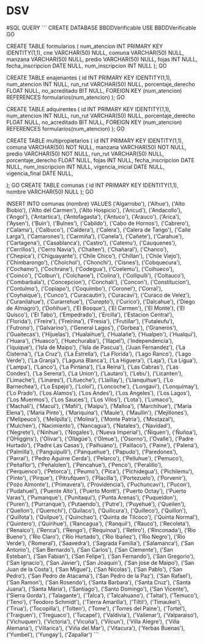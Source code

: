 # DSV


#SQL QUERY
´´´
CREATE DATABASE BBDDVerificable
USE BBDDVerificable
GO

CREATE TABLE formularios (
   num_atencion INT PRIMARY KEY IDENTITY(1,1),
   cne VARCHAR(50) NULL,
   comuna VARCHAR(50) NULL,
   manzana VARCHAR(50) NULL,
   predio VARCHAR(50) NULL,
   fojas INT NULL,
   fecha_inscripcion DATE NULL,
   num_inscripcion INT NULL
);
GO

CREATE TABLE enajenantes (
   id INT PRIMARY KEY IDENTITY(1,1),
   num_atencion INT NULL,
   run_rut VARCHAR(50) NULL,
   porcentaje_derecho FLOAT NULL,
   no_acreditado BIT NULL,
   FOREIGN KEY (num_atencion) REFERENCES formularios(num_atencion)
);
GO

CREATE TABLE adquirentes (
   id INT PRIMARY KEY IDENTITY(1,1),
   num_atencion INT NULL,
   run_rut VARCHAR(50) NULL,
   porcentaje_derecho FLOAT NULL,
   no_acreditado BIT NULL,
   FOREIGN KEY (num_atencion) REFERENCES formularios(num_atencion)
);
GO
 
CREATE TABLE multipropietarios (
   id INT PRIMARY KEY IDENTITY(1,1),
   comuna VARCHAR(50) NOT NULL,
   manzana VARCHAR(50) NOT NULL,
   predio VARCHAR(50) NOT NULL,
   run_rut VARCHAR(50) NULL,
   porcentaje_derecho FLOAT NULL,
   fojas INT NULL,
   fecha_inscripcion DATE NULL,
   num_inscripcion INT NULL,
   vigencia_inicial DATE NULL,
   vigencia_final DATE NULL,

);
GO
CREATE TABLE comunas (
   id INT PRIMARY KEY IDENTITY(1,1),
   nombre VARCHAR(50) NULL
);
GO

INSERT INTO comunas (nombre)
VALUES ('Algarrobo'),
       ('Alhue'),
       ('Alto Biobio'),
       ('Alto del Carmen'),
       ('Alto Hospicio'),
       ('Ancud'),
       ('Andacollo'),
       ('Angol'),
       ('Antartica'),
       ('Antofagasta'),
       ('Antuco'),
       ('Arauco'),
       ('Arica'),
       ('Aysen'),
       ('Buin'),
       ('Bulnes'),
       ('Cabildo'),
       ('Cabo de Hornos'),
       ('Cabrero'),
       ('Calama'),
       ('Calbuco'),
       ('Caldera'),
       ('Calera'),
       ('Calera de Tango'),
       ('Calle Larga'),
       ('Camarones'),
       ('Carmiña'),
       ('Canela'),
       ('Cañete'),
       ('Carahue'),
       ('Cartagena'),
       ('Casablanca'),
       ('Castro'),
       ('Catemu'),
       ('Cauquenes'),
       ('Cerrillos'),
       ('Cerro Navia'),
       ('Chaiten'),
       ('Chañaral'),
       ('Chanco'),
       ('Chepica'),
       ('Chiguayante'),
       ('Chile Chico'),
       ('Chillan'),
       ('Chile Viejo'),
       ('Chimbarongo'),
       ('Cholchol'),
       ('Chonchi'),
       ('Cisnes'),
       ('Cobquecura'),
       ('Cochamo'),
       ('Cochrane'),
       ('Codegua'),
       ('Coelemu'),
       ('Coihueco'),
       ('Coinco'),
       ('Colbun'),
       ('Colchane'),
       ('Colina'),
       ('Collipulli'),
       ('Coltauco'),
       ('Combarbala'),
       ('Concepcion'),
       ('Conchali'),
       ('Concon'),
       ('Constitucion'),
       ('Contulmo'),
       ('Copiapo'),
       ('Coquimbo'),
       ('Coronel'),
       ('Corral'),
       ('Coyhaique'),
       ('Cunco'),
       ('Curacautin'),
       ('Curacavi'),
       ('Curaco de Velez'),
       ('Curanilahue'),
       ('Curarrehue'),
       ('Curepto'),
       ('Curico'),
       ('Dalcahue'),
       ('Diego de Almagro'),
       ('Doñihue'),
       ('El Bosque'),
       ('El Carmen'),
       ('El Monte'),
       ('El Quisco'),
       ('El Tabo'),
       ('Empedrado'),
       ('Ercilla'),
       ('Estacion Central'),
       ('Florida'),
       ('Freire'),
       ('Freirina'),
       ('Fresia'),
       ('Frutillar'),
       ('Futaleufu'),
       ('Futrono'),
       ('Galvarino'),
       ('General Lagos'),
       ('Gorbea'),
       ('Graneros'),
       ('Guaitecas'),
       ('Hijuelas'),
       ('Hualaihue'),
       ('Hualañe'),
       ('Hualpen'),
       ('Hualqui'),
       ('Huara'),
       ('Huasco'),
       ('Huechuraba'),
       ('Illapel'),
       ('Independencia'),
       ('Iquique'),
       ('Isla de Maipo'),
       ('Isla de Pascua'),
       ('Juan Fernandez'),
       ('La Cisterna'),
       ('La Cruz'),
       ('La Estrella'),
       ('La Florida'),
       ('Lago Ranco'),
       ('Lago Verde'),
       ('La Granja'),
       ('Laguna Blanca'),
       ('La Higuera'),
       ('Laja'),
       ('La Ligua'),
       ('Lampa'),
       ('Lanco'),
       ('La Pintana'),
       ('La Reina'),
       ('Las Cabras'),
       ('Las Condes'),
       ('La Serena'),
       ('La Union'),
       ('Lautaro'),
       ('Lebu'),
       ('Licanten'),
       ('Limache'),
       ('Linares'),
       ('Litueche'),
       ('Llaillay'),
       ('Llanquihue'),
       ('Lo Barnechea'),
       ('Lo Espejo'),
       ('Lolol'),
       ('Loncoche'),
       ('Longavi'),
       ('Lonquimay'),
       ('Lo Prado'),
       ('Los Alamos'),
       ('Los Andes'),
       ('Los Angeles'),
       ('Los Lagos'),
       ('Los Muermos'),
       ('Los Sauces'),
       ('Los Vilos'),
       ('Lota'),
       ('Lumaco'),
       ('Machali'),
       ('Macul'),
       ('Mafil'),
       ('Maipu'),
       ('Malloa'),
       ('Marchihue'),
       ('Maria Elena'),
       ('Maria Pinto'),
       ('Mariquina'),
       ('Maule'),
       ('Maullin'),
       ('Mejillones'),
       ('Melipeuco'),
       ('Melipilla'),
       ('Molina'),
       ('Monte Patria'),
       ('Mostazal'),
       ('Mulchen'),
       ('Nacimiento'),
       ('Nancagua'),
       ('Natales'),
       ('Navidad'),
       ('Negrete'),
       ('Ninhue'),
       ('Nogales'),
       ('Nueva Imperial'),
       ('Ñiquen'),
       ('Ñuñoa'),
       ('OHiggins'),
       ('Olivar'),
       ('Ollagüe'),
       ('Olmue'),
       ('Osorno'),
       ('Ovalle'),
       ('Padre Hurtado'),
       ('Padre Las Casas'),
       ('Paihuano'),
       ('Paillaco'),
       ('Paine'),
       ('Palena'),
       ('Palmilla'),
       ('Panguipulli'),
       ('Panquehue'),
       ('Papudo'),
       ('Paredones'),
       ('Parral'),
       ('Pedro Aguirre Cerda'),
       ('Pelarco'),
       ('Pelluhue'),
       ('Pemuco'),
       ('Peñaflor'),
       ('Peñalolen'),
       ('Pencahue'),
       ('Penco'),
       ('Peralillo'),
       ('Perquenco'),
       ('Petorca'),
       ('Peumo'),
       ('Pica'),
       ('Pichidegua'),
       ('Pichilemu'),
       ('Pinto'),
       ('Pirque'),
       ('Pitrufquen'),
       ('Placilla'),
       ('Portezuelo'),
       ('Porvenir'),
       ('Pozo Almonte'),
       ('Primavera'),
       ('Providencia'),
       ('Puchuncavi'),
       ('Pucon'),
       ('Pudahuel'),
       ('Puente Alto'),
       ('Puerto Montt'),
       ('Puerto Octay'),
       ('Puerto Varas'),
       ('Pumanque'),
       ('Punitaqui'),
       ('Punta Arenas'),
       ('Puqueldon'),
       ('Puren'),
       ('Purranque'),
       ('Putaendo'),
       ('Putre'),
       ('Puyehue'),
       ('Queilen'),
       ('Quellon'),
       ('Quemchi'),
       ('Quilaco'),
       ('Quilicura'),
       ('Quilleco'),
       ('Quillon'),
       ('Quillota'),
       ('Quilpue'),
       ('Quinchao'),
       ('Quinta de Tilcoco'),
       ('Quinta Normal'),
       ('Quintero'),
       ('Quirihue'),
       ('Rancagua'),
       ('Ranquil'),
       ('Rauco'),
       ('Recoleta'),
       ('Renaico'),
       ('Renca'),
       ('Rengo'),
       ('Requinoa'),
       ('Retiro'),
       ('Rinconada'),
       ('Rio Bueno'),
       ('Rio Claro'),
       ('Rio Hurtado'),
       ('Rio Ibañez'),
       ('Rio Negro'),
       ('Rio Verde'),
       ('Romeral'),
       ('Saavedra'),
       ('Sagrada Familia'),
       ('Salamanca'),
       ('San Antonio'),
       ('San Bernardo'),
       ('San Carlos'),
       ('San Clemente'),
       ('San Esteban'),
       ('San Fabian'),
       ('San Felipe'),
       ('San Fernando'),
       ('San Gregorio'),
       ('San Ignacio'),
       ('San Javier'),
       ('San Joaquin'),
       ('San jose de Maipo'),
       ('San Juan de la Costa'),
       ('San Miguel'),
       ('San Nicolas'),
       ('San Pablo'),
       ('San Pedro'),
       ('San Pedro de Atacama'),
       ('San Pedro de la Paz'),
       ('San Rafael'),
       ('San Ramon'),
       ('San Rosendo'),
       ('Santa Barbara'),
       ('Santa Cruz'),
       ('Santa Juana'),
       ('Santa Maria'),
       ('Santiago'),
       ('Santo Domingo'),
       ('San Vicente'),
       ('Sierra Gorda'),
       ('Talagante'),
       ('Talca'),
       ('Talcahuano'),
       ('Taltal'),
       ('Temuco'),
       ('Teno'),
       ('Teodoro Schmidt'),
       ('Tierra Amarilla'),
       ('Tiltil'),
       ('Timaukel'),
       ('Tirua'),
       ('Tocopilla'),
       ('Tolten'),
       ('Tome'),
       ('Torres del Paine'),
       ('Tortel'),
       ('Traiguen'),
       ('Treguaco'),
       ('Tucapel'),
       ('Valdivia'),
       ('Vallenar'),
       ('Valparaiso'),
       ('Vichuquen'),
       ('Victoria'),
       ('Vicuña'),
       ('Vilcun'),
       ('Villa Alegre'),
       ('Villa Alemana'),
       ('Villarica'),
       ('Viña del Mar'),
       ('Vitacura'),
       ('Yerbas Buenas'),
       ('Yumbel'),
       ('Yungay'),
       ('Zapallar')
´´´
